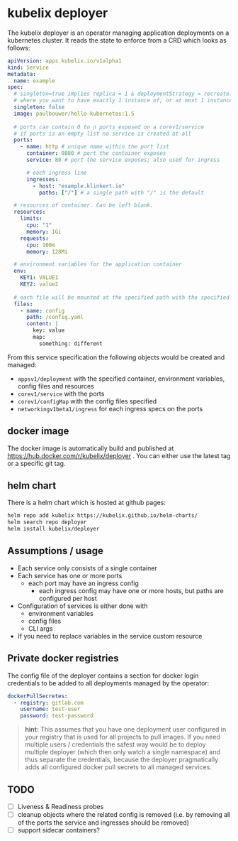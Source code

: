 # kubelix deployer

The kubelix deployer is an operator managing application deployments on a kubernetes cluster.
It reads the state to enforce from a CRD which looks as follows:

```yaml
apiVersion: apps.kubelix.io/v1alpha1
kind: Service
metadata:
  name: example
spec:
  # singleton=true implies replica = 1 & deploymentStrategy = recreate. Use this for services 
  # where you want to have exactly 1 instance of, or at most 1 instance in case of deployment rollout 
  singleton: false
  image: paulbouwer/hello-kubernetes:1.5
  
  # ports can contain 0 to n ports exposed on a corev1/service
  # if ports is an empty list no service is created at all
  ports:
    - name: http # unique name within the port list
      container: 8080 # port the container exposes
      service: 80 # port the service exposes; also used for ingress

      # each ingress line 
      ingresses:
        - host: "example.klinkert.io"
          paths: ["/"] # a single path with "/" is the default

  # resources of container. Can be left blank.
  resources:
    limits:
      cpu: "1"
      memory: 1Gi
    requests:
      cpu: 100m
      memory: 128Mi

  # environment variables for the application container
  env:
    KEY1: VALUE1
    KEY2: value2
  
  # each file will be mounted at the specified path with the specified content
  files:
    - name: config
      path: /config.yaml
      content: |
        key: value
        map:
          something: different
```

From this service specification the following objects would be created and managed:

- `appsv1/deployment` with the specified container, environment variables, config files and resources
- `corev1/service` with the ports
- `corev1/configMap` with the config files specified
- `networkingv1beta1/ingress` for each ingress specs on the ports


## docker image

The docker image is automatically build and published at https://hub.docker.com/r/kubelix/deployer .
You can either use the latest tag or a specific git tag.


## helm chart

There is a helm chart which is hosted at github pages:

```bash
helm repo add kubelix https://kubelix.github.io/helm-charts/
helm search repo deployer
helm install kubelix/deployer
```


## Assumptions / usage

- Each service only consists of a single container
- Each service has one or more ports
    - each port may have an ingress config
        - each ingress config may have one or more hosts, but paths are configured per host
- Configuration of services is either done with
    - environment variables
    - config files
    - CLI args
- If you need to replace variables in the service custom resource


## Private docker registries

The config file of the deployer contains a section for docker login credentials to be added to all deployments managed by
the operator:

```yaml
dockerPullSecretes:
  - registry: gitlab.com
    username: test-user
    password: test-password
```

> **hint:** This assumes that you have one deployment user configured in your registry that is used for all projects to pull images.
If you need multiple users / credentials the safest way would be to deploy multiple deployer (which then only watch a
single namespace) and thus separate the credentials, because the deployer pragmatically adds all configured docker pull secrets to all
managed services. 


## TODO

- [ ] Liveness & Readiness probes
- [ ] cleanup objects where the related config is removed
        (i.e. by removing all of the ports the service and ingresses should be removed)
- [ ] support sidecar containers?
